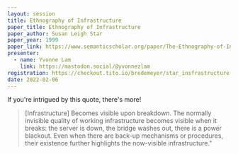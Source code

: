 ```yaml
---
layout: session
title: Ethnography of Infrastructure
paper_title: Ethnography of Infrastructure
paper_author: Susan Leigh Star
paper_year: 1999
paper_link: https://www.semanticscholar.org/paper/The-Ethnography-of-Infrastructure-Star/5731cd74c7b594504f7acf98637417baccee7fc7
presenter:
  - name: Yvonne Lam
    link: https://mastodon.social/@yvonnezlam
registration: https://checkout.tito.io/bredemeyer/star_insfrastructure
date: 2022-02-06
---
```


If you're intrigued by this quote, there's more!

> [Infrastructure] Becomes visible upon breakdown. The normally invisible quality of working infrastructure becomes visible when it breaks: the server is down, the bridge washes out, there is a power blackout. Even when there are back-up mechanisms or procedures, their existence further highlights the now-visible infrastructure."
